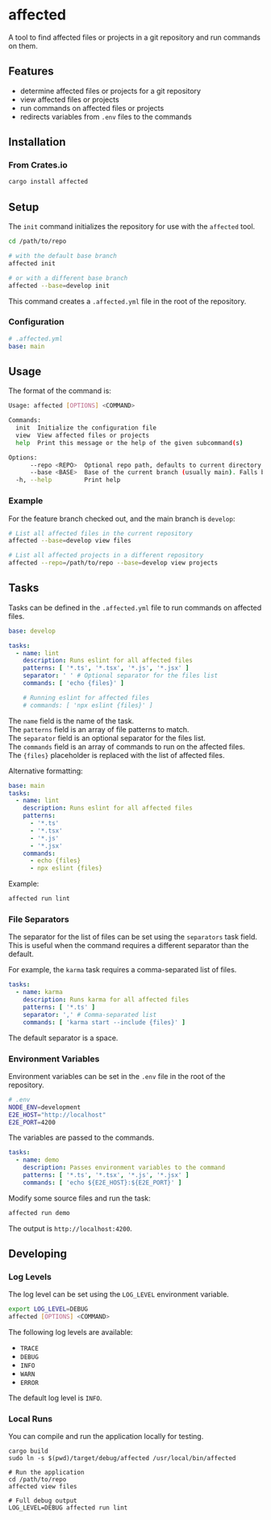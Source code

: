 # affected

A tool to find affected files or projects in a git repository and run commands on them.

## Features

- determine affected files or projects for a git repository
- view affected files or projects
- run commands on affected files or projects
- redirects variables from `.env` files to the commands

## Installation

### From Crates.io

```bash
cargo install affected
```

## Setup

The `init` command initializes the repository for use with the `affected` tool.

```bash
cd /path/to/repo

# with the default base branch
affected init

# or with a different base branch
affected --base=develop init
```

This command creates a `.affected.yml` file in the root of the repository.

### Configuration

```yaml
# .affected.yml
base: main
```

## Usage

The format of the command is:

```bash
Usage: affected [OPTIONS] <COMMAND>

Commands:
  init  Initialize the configuration file
  view  View affected files or projects
  help  Print this message or the help of the given subcommand(s)

Options:
      --repo <REPO>  Optional repo path, defaults to current directory
      --base <BASE>  Base of the current branch (usually main). Falls back to 'main' or 'master' if not provided
  -h, --help         Print help
```

### Example

For the feature branch checked out, and the main branch is `develop`:

```bash
# List all affected files in the current repository
affected --base=develop view files

# List all affected projects in a different repository
affected --repo=/path/to/repo --base=develop view projects
```

## Tasks

Tasks can be defined in the `.affected.yml` file to run commands on affected files.

```yaml
base: develop

tasks:
  - name: lint
    description: Runs eslint for all affected files
    patterns: [ '*.ts', '*.tsx', '*.js', '*.jsx' ]
    separator: ' ' # Optional separator for the files list
    commands: [ 'echo {files}' ]

    # Running eslint for affected files
    # commands: [ 'npx eslint {files}' ]
```

The `name` field is the name of the task.  
The `patterns` field is an array of file patterns to match.  
The `separator` field is an optional separator for the files list.  
The `commands` field is an array of commands to run on the affected files.  
The `{files}` placeholder is replaced with the list of affected files.

Alternative formatting:

```yaml
base: main
tasks:
  - name: lint
    description: Runs eslint for all affected files
    patterns:
      - '*.ts'
      - '*.tsx'
      - '*.js'
      - '*.jsx'
    commands:
      - echo {files}
      - npx eslint {files}
```

Example:

```bash
affected run lint
```

### File Separators

The separator for the list of files can be set using the `separators` task field.
This is useful when the command requires a different separator than the default.

For example, the `karma` task requires a comma-separated list of files.

```yaml
tasks:
  - name: karma
    description: Runs karma for all affected files
    patterns: [ '*.ts' ]
    separator: ',' # Comma-separated list
    commands: [ 'karma start --include {files}' ] 
```

The default separator is a space.

### Environment Variables

Environment variables can be set in the `.env` file in the root of the repository.

```bash
# .env
NODE_ENV=development
E2E_HOST="http://localhost"
E2E_PORT=4200
```

The variables are passed to the commands.

```yaml
tasks:
  - name: demo
    description: Passes environment variables to the command
    patterns: [ '*.ts', '*.tsx', '*.js', '*.jsx' ]
    commands: [ 'echo ${E2E_HOST}:${E2E_PORT}' ]
```

Modify some source files and run the task:

```bash
affected run demo
```

The output is `http://localhost:4200`.

## Developing

### Log Levels

The log level can be set using the `LOG_LEVEL` environment variable.

```bash
export LOG_LEVEL=DEBUG
affected [OPTIONS] <COMMAND>
```

The following log levels are available:

- `TRACE`
- `DEBUG`
- `INFO`
- `WARN`
- `ERROR`

The default log level is `INFO`.

### Local Runs

You can compile and run the application locally for testing.

```shell
cargo build
sudo ln -s $(pwd)/target/debug/affected /usr/local/bin/affected

# Run the application
cd /path/to/repo
affected view files

# Full debug output
LOG_LEVEL=DEBUG affected run lint
```